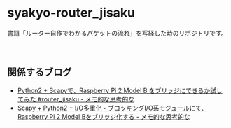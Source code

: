 # syakyo-router_jisaku

書籍「ルーター自作でわかるパケットの流れ」を写経した時のリポジトリです。

　  
## 関係するブログ

- [Python2 + Scapyで、Raspberry Pi 2 Model B をブリッジにできるか試してみた #router_jisaku - メモ的な思考的な](http://thinkami.hatenablog.com/entry/2018/01/03/140004)
- [Scapy + Python2 + I/O多重化・ブロッキングI/O系モジュールにて、Raspberry Pi 2 Model Bをブリッジ化する - メモ的な思考的な](http://thinkami.hatenablog.com/entry/2018/01/04/225048)
